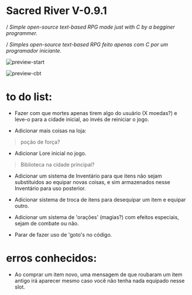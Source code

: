 # Sacred River V-0.9.1

/ *Simple open-source text-based RPG made just with C by a begginer programmer.*

/ *Simples open-source text-based RPG feito apenas com C por um programador iniciante.*

![preview-start](https://i.imgur.com/RVEaqZA.png)

![preview-cbt](https://i.imgur.com/VWgAGGm.png)

# to do list:

- Fazer com que mortes apenas tirem algo do usuário (X moedas?) e leve-o para a cidade inicial, ao invés de reiniciar o jogo.

- Adicionar mais coisas na loja:
 
 > poção de força?

- Adicionar Lore inicial no jogo.
 > Biblioteca na cidade principal?

- Adicionar um sistema de Inventário para que itens não sejam substituidos ao equipar novas coisas, e sim armazenados nesse Inventário para uso posterior.

- Adicionar sistema de troca de itens para desequipar um item e equipar outro.

- Adicionar um sistema de 'orações' (magias?) com efeitos especiais, sejam de combate ou não.

- Parar de fazer uso de 'goto's no código.

# erros conhecidos:

- Ao comprar um item novo, uma mensagem de que roubaram um item antigo irá aparecer mesmo caso você não tenha nada equipado nesse slot.
